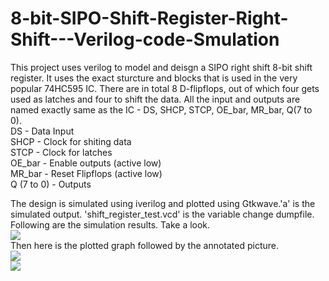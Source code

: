 # 8-bit-SIPO-Shift-Register-Right-Shift---Verilog-code-Smulation
This project uses verilog to model and deisgn a SIPO right shift 8-bit shift register. It uses the exact sturcture and blocks that is used in the very popular 74HC595 IC. There are in total 8 D-flipflops, out of which four gets used as latches and four to shift the data. All the input and outputs are named exactly same as the IC - DS, SHCP, STCP, OE_bar, MR_bar, Q(7 to 0). 
</br>
DS - Data Input  
SHCP - Clock for shiting data  
STCP - Clock for latches  
OE_bar - Enable outputs (active low)  
MR_bar - Reset Flipflops (active low)  
Q (7 to 0) - Outputs  

The design is simulated using iverilog and plotted using Gtkwave.'a' is the simulated output. 'shift_register_test.vcd' is the variable change dumpfile.  
Following are the simulation results. Take a look.  
![](https://github.com/souvicksaha95/8-bit-SIPO-Shift-Register-Right-Shift---Verilog-code-Smulation/blob/master/Sim_result_dumpfile.JPG) </br>
Then here is the plotted graph followed by the annotated picture.  
![](https://github.com/souvicksaha95/8-bit-SIPO-Shift-Register-Right-Shift---Verilog-code-Smulation/blob/master/Simulation.JPG) </br>
![](https://github.com/souvicksaha95/8-bit-SIPO-Shift-Register-Right-Shift---Verilog-code-Smulation/blob/master/Simulation_annotation.JPG) </br>
